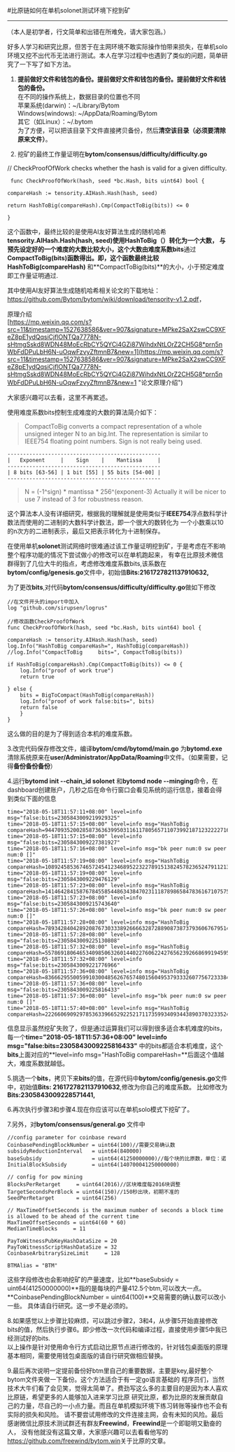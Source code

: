 #比原链如何在单机solonet测试环境下挖到矿  
                                  
***
（本人是初学者，行文简单和出错在所难免，请大家包涵。）

好多人学习和研究比原，但苦于在主网环境不敢实际操作怕带来损失，在单机solo环境又挖不出代币无法进行测试。本人在学习过程中也遇到了类似的问题，简单研究了一下写了如下方法。


1. **提前做好文件和钱包的备份。提前做好文件和钱包的备份。提前做好文件和钱包的备份。**  
  在不同的操作系统上，数据目录的位置也不同  
  苹果系统(darwin)：~/Library/Bytom  
  Windows(windows): ~/AppData/Roaming/Bytom  
  其它（如Linux）：~/.bytom  
  为了方便，可以把该目录下文件直接拷贝备份，然后**清空该目录（必须要清除原来文件）**。

2. 挖矿的最终工作量证明在**bytom/consensus/difficulty/difficulty.go**
    
// CheckProofOfWork checks whether the hash is valid for a given difficulty.
   
     func CheckProofOfWork(hash, seed *bc.Hash, bits uint64) bool {
	
    compareHash := tensority.AIHash.Hash(hash, seed)
	
    return HashToBig(compareHash).Cmp(CompactToBig(bits)) <= 0

    }

这个函数中，最终比较的是使用AI友好算法生成的随机哈希**tensority.AIHash.Hash(hash, seed)使用HashToBig（）**转化为一个大数，
与预先设定好的一个难度的大数比较大小，这个大数由难度系数**bits**通过**CompactToBig(bits)**函数得出。即，这个函数最终比较**HashToBig(compareHash)**
和**CompactToBig(bits)**的大小，小于预定难度即工作量证明通过.

   其中使用AI友好算法生成随机哈希相关论文的下载地址： <https://github.com/Bytom/bytom/wiki/download/tensority-v1.2.pdf>，

原理介绍  
[https://mp.weixin.qq.com/s?src=11&timestamp=1527638586&ver=907&signature=MPke2SaX2swCC9XFeZ8pE1ydQqsiCjflONTQa7778N-sHtmgSskd8WDN48MoEcRbCY5QYCi4GZi87WihdxNtLOrZ2CH5G8*prn5nWbFdDPuLbH6N-uOqwFzvyZftmnB7&new=1](https://mp.weixin.qq.com/s?src=11&timestamp=1527638586&ver=907&signature=MPke2SaX2swCC9XFeZ8pE1ydQqsiCjflONTQa7778N-sHtmgSskd8WDN48MoEcRbCY5QYCi4GZi87WihdxNtLOrZ2CH5G8*prn5nWbFdDPuLbH6N-uOqwFzvyZftmnB7&new=1 "论文原理介绍")

大家感兴趣可以去看，这里不再累述。

   使用难度系数bits控制生成难度的大数的算法简介如下：

> CompactToBig converts a compact representation of a whole unsigned integer
 N to an big.Int. The representation is similar to IEEE754 floating point
numbers. Sign is not really being used.
>
	-------------------------------------------------
	|   Exponent     |    Sign    |    Mantissa     |
	-------------------------------------------------
	| 8 bits [63-56] | 1 bit [55] | 55 bits [54-00] |
	-------------------------------------------------

 >	N = (-1^sign) * mantissa * 256^(exponent-3)
  Actually it will be nicer to use 7 instead of 3 for robustness reason.

这个算法本人没有详细研究，根据我的理解就是使用类似于**IEEE754**浮点数科学计数法而使用的二进制的大数科学计数法，即一个很大的数转化为
一个小数乘以10的n次方的二进制表示，最后又把表示转化为十进制保存。

在使用单机**solonet**测试网络时很难通过该工作量证明挖到矿，于是考虑在不影响整个程序功能的情况下尝试做小的修改可以在单机跑起来，
有幸在比原技术微信群得到了几位大牛的指点，考虑修改难度系数bits,该系数在**bytom/config/genesis.go**文件中，初始值**Bits:2161727821137910632,**

为了更改**bits**,对代码**bytom/consensus/difficulty/difficulty.go**做如下修改
    
    //在文件开头的import中加入
    log "github.com/sirupsen/logrus"
    
    //修改函数CheckProofOfWork
	func CheckProofOfWork(hash, seed *bc.Hash, bits uint64) bool {

	compareHash := tensority.AIHash.Hash(hash, seed)
	log.Info("HashToBig compareHash=", HashToBig(compareHash))
	//log.Info("CompactToBig     bits=", CompactToBig(bits))
	
	if HashToBig(compareHash).Cmp(CompactToBig(bits)) <= 0 {
		log.Info("proof of work true")
		return true

	} else {
		bits = BigToCompact(HashToBig(compareHash))
		log.Info("proof of work false:bits=", bits)
		return false
		}
	}
这么做的目的是为了得到适合本机的难度系数。


3.改完代码保存修改文件，编译**bytom/cmd/bytomd/main.go** 为**bytomd.exe**
清除系统原来在**user/Administrator/AppData/Roaming**中文件。（如果需要，记得**备份备份备份**）

4.运行**bytomd init --chain_id solonet** 和**bytomd node --minging**命令，在dashboard创建账户，几秒之后在命令行窗口会看见系统的运行信息，接着会得到类似下面的信息

    time="2018-05-18T11:57:11+08:00" level=info msg="false:bits=2305843009219929325"
    time="2018-05-18T11:57:15+08:00" level=info msg="HashToBig compareHash=94470935200285873636399503116117805657110739921871232222716960430331350467616"
    time="2018-05-18T11:57:15+08:00" level=info msg="false:bits=2305843009227381927"
    time="2018-05-18T11:57:16+08:00" level=info msg="bk peer num:0 sw peer num:0 []"
    time="2018-05-18T11:57:19+08:00" level=info msg="HashToBig compareHash=108924585367465724541234689522322789151382457823652479112133953258841671282258
    time="2018-05-18T11:57:19+08:00" level=info msg="false:bits=2305843009229476129"
    time="2018-05-18T11:57:23+08:00" level=info msg="HashToBig compareHash=14146428415876784558544863438470231118789865847836167107575618549870912614213"
    time="2018-05-18T11:57:23+08:00" level=info msg="false:bits=2305843009215743640"
    time="2018-05-18T11:57:26+08:00" level=info msg="bk peer num:0 sw peer num:0 []"
    time="2018-05-18T11:57:28+08:00" level=info msg="HashToBig compareHash=78934284042892087673033389266663287288908738737936067679514124013738943934592"
    time="2018-05-18T11:57:28+08:00" level=info msg="false:bits=2305843009225130808"
    time="2018-05-18T11:57:32+08:00" level=info msg="HashToBig compareHash=55786918064653409850632601440227606224276562392668699194595776719016165547098"
    time="2018-05-18T11:57:32+08:00" level=info msg="false:bits=2305843009221776966"
    time="2018-05-18T11:57:36+08:00" level=info msg="HashToBig compareHash=83666295500599103004856267657480156049537933326077567233384721054295899257191"
    time="2018-05-18T11:57:36+08:00" level=info msg="false:bits=2305843009225816433"
    time="2018-05-18T11:57:36+08:00" level=info msg="bk peer num:0 sw peer num:0 []"
    time="2018-05-18T11:57:40+08:00" level=info msg="HashToBig compareHash=22266069092978536339665292252171173599340934438903703233524897266085035107388"

信息显示虽然挖矿失败了，但是通过运算我们可以得到很多适合本机难度的bits，每一个**time="2018-05-18T11:57:36+08:00" level=info msg="false:bits=2305843009225816433"**
中的bits都适合本机难度，这个**bits**上面对应的**level=info msg="HashToBig compareHash=**后面这个值越大，难度系数就越低。

5.挑选一个**bits**，拷贝下来**bits**的值，在源代码中**bytom/config/genesis.go**文件中，初始值**Bits:      2161727821137910632**,修改为你自己的难度系数。
比如修改为**Bits:2305843009228571441,**

6.再次执行步骤3和步骤4.现在你应该可以在单机solo模式下挖矿了。

7.另外，对**bytom/consensus/general.go** 文件中

    //config parameter for coinbase reward
	CoinbasePendingBlockNumber = uint64(100)//需要交易确认数
	subsidyReductionInterval   = uint64(840000)
	baseSubsidy                = uint64(41250000000)//每个块的比原数，单位：诺
	InitialBlockSubsidy        = uint64(140700041250000000)

	// config for pow mining
	BlocksPerRetarget     = uint64(2016)//区块难度每2016块调整
	TargetSecondsPerBlock = uint64(150)//150秒出块，初期不准的
	SeedPerRetarget       = uint64(256)

	// MaxTimeOffsetSeconds is the maximum number of seconds a block time is allowed to be ahead of the current time
	MaxTimeOffsetSeconds = uint64(60 * 60)
	MedianTimeBlocks     = 11

	PayToWitnessPubKeyHashDataSize = 20
	PayToWitnessScriptHashDataSize = 32
	CoinbaseArbitrarySizeLimit     = 128

	BTMAlias = "BTM"

这些字段修改也会影响挖矿的产量速度，比如**baseSubsidy                = uint64(41250000000)**指的是每块的产量412.5个btm,可以改大一点。
**CoinbasePendingBlockNumber = uint64(100)**交易需要的确认数可以改小一些。
具体请自行研究。这一步不是必须的。

8.如果感觉以上步骤比较麻烦，可以跳过步骤2，3和4，从步骤5开始直接修改bits的值，然后执行步骤6。即少修改一次代码和编译过程，直接使用步骤5中我已经测试好的bits.  
以上操作是针对使用命令行方式启动比原节点进行修改的，针对钱包桌面版的原理基本相同，需要使用钱包桌面版的请自行研究做相应替换。  

9.最后再次说明一定提前备份好btm里自己的重要数据，主要是key,最好整个bytom文件夹做一下备份。这个方法适合于有一定go语言基础的
程序员们，当然技术大牛们看了会见笑，觉得太简单了。费劲写这么多的主要目的是因为本人喜欢比原链，希望更多的人能够加入进来学习比原
研究比原，都为比原的发展贡献自己的力量，尽自己的一小点力量。而且在单机模拟环境下练习转账等操作也不会有实际的损失和风险。
请不要尝试用修改的文件连接主网，会有未知的风险。最后感谢微信比原技术测试群还有群友**Freewind**，**Freewind**是一个即聪明又勤奋的人，
没有他就没有这篇文章，大家感兴趣可以去看看他写的<https://github.com/freewind/bytom.win>关于比原的文章。


